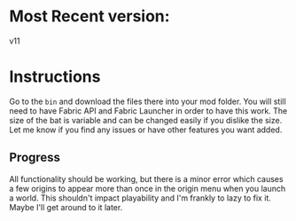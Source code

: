 # Most Recent version: 
v11

# Instructions

Go to the `bin` and download the files there into your mod folder. You will still need to have Fabric API and Fabric Launcher in order to have this work. The size of the bat is variable and can be changed easily if you dislike the size. Let me know if you find any issues or have other features you want added.

## Progress
All functionality should be working, but there is a minor error which causes a few origins to appear more than once in the origin menu when you launch a world. This shouldn't impact playability and I'm frankly to lazy to fix it. Maybe I'll get around to it later. 
